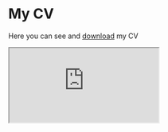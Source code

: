 # My CV


Here you can see and [download](https://raw.githubusercontent.com/GianmarcoAndreana/gianmarcoandreana.github.io/main/Gianmarco_Andreana_CV.pdf) my CV

<object data="https://raw.githubusercontent.com/GianmarcoAndreana/gianmarcoandreana.github.io/main/Gianmarco_Andreana_CV.pdf" type="application/pdf">
    <iframe src="https://docs.google.com/viewer?url=https://raw.githubusercontent.com/GianmarcoAndreana/gianmarcoandreana.github.io/main/Gianmarco_Andreana_CV.pdf&embedded=true"></iframe>
</object>


